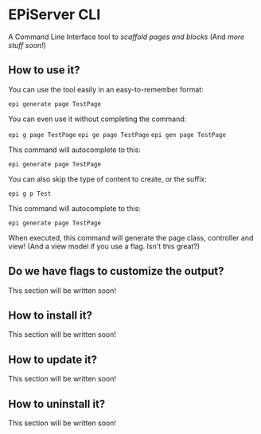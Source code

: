 # EPiServer CLI
A Command Line Interface tool to *scaffold pages and blocks* (And *more stuff soon!*)

## How to use it?
You can use the tool easily in an easy-to-remember format:

`epi generate page TestPage`

You can even use it without completing the command:

`epi g page TestPage`
`epi ge page TestPage`
`epi gen page TestPage`

This command will autocomplete to this:

`epi generate page TestPage`

You can also skip the type of content to create, or the suffix:

`epi g p Test`

This command will autocomplete to this:

`epi generate page TestPage`

When executed, this command will generate the page class, controller and view! (And a view model if you use a flag. Isn't this great?)

## Do we have flags to customize the output?
This section will be written soon!

## How to install it?
This section will be written soon!

## How to update it?
This section will be written soon!

## How to uninstall it?
This section will be written soon!
